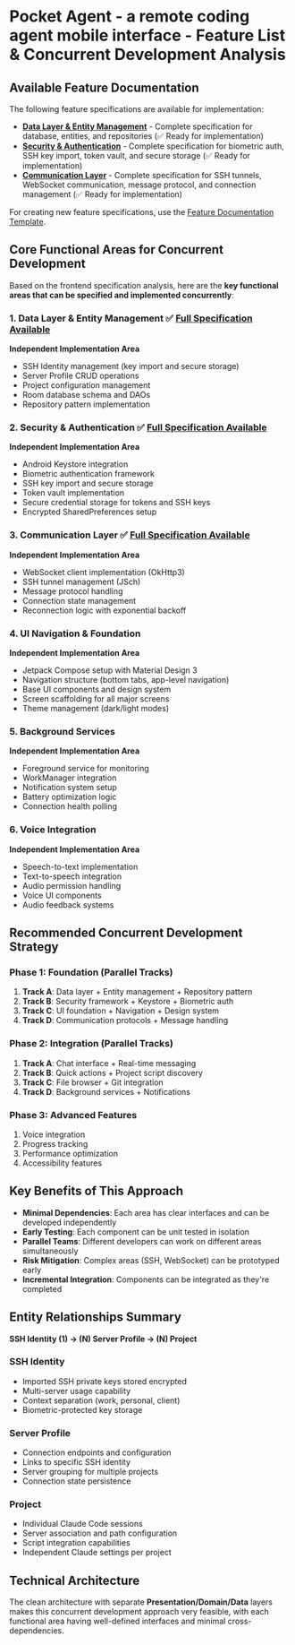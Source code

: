 # Pocket Agent - a remote coding agent mobile interface - Feature List & Concurrent Development Analysis

## Available Feature Documentation

The following feature specifications are available for implementation:

- **[Data Layer & Entity Management](./data-layer-entity-management.feat.md)** - Complete specification for database, entities, and repositories (✅ Ready for implementation)
- **[Security & Authentication](./security-authentication.feat.md)** - Complete specification for biometric auth, SSH key import, token vault, and secure storage (✅ Ready for implementation)
- **[Communication Layer](./communication-layer.feat.md)** - Complete specification for SSH tunnels, WebSocket communication, message protocol, and connection management (✅ Ready for implementation)

For creating new feature specifications, use the [Feature Documentation Template](./feature-document-structure.template.md).

## Core Functional Areas for Concurrent Development

Based on the frontend specification analysis, here are the **key functional areas that can be specified and implemented concurrently**:

### 1. **Data Layer & Entity Management** ✅ **[Full Specification Available](./data-layer-entity-management.feat.md)**
**Independent Implementation Area**
- SSH Identity management (key import and secure storage)
- Server Profile CRUD operations  
- Project configuration management
- Room database schema and DAOs
- Repository pattern implementation

### 2. **Security & Authentication** ✅ **[Full Specification Available](./security-authentication.feat.md)**
**Independent Implementation Area**
- Android Keystore integration
- Biometric authentication framework
- SSH key import and secure storage
- Token vault implementation
- Secure credential storage for tokens and SSH keys
- Encrypted SharedPreferences setup

### 3. **Communication Layer** ✅ **[Full Specification Available](./communication-layer.feat.md)**
**Independent Implementation Area** 
- WebSocket client implementation (OkHttp3)
- SSH tunnel management (JSch)
- Message protocol handling
- Connection state management
- Reconnection logic with exponential backoff

### 4. **UI Navigation & Foundation**
**Independent Implementation Area**
- Jetpack Compose setup with Material Design 3
- Navigation structure (bottom tabs, app-level navigation)
- Base UI components and design system
- Screen scaffolding for all major screens
- Theme management (dark/light modes)

### 5. **Background Services**
**Independent Implementation Area**
- Foreground service for monitoring
- WorkManager integration
- Notification system setup
- Battery optimization logic
- Connection health polling

### 6. **Voice Integration**
**Independent Implementation Area**
- Speech-to-text implementation
- Text-to-speech integration
- Audio permission handling
- Voice UI components
- Audio feedback systems

## Recommended Concurrent Development Strategy

### **Phase 1: Foundation (Parallel Tracks)**
1. **Track A**: Data layer + Entity management + Repository pattern
2. **Track B**: Security framework + Keystore + Biometric auth
3. **Track C**: UI foundation + Navigation + Design system
4. **Track D**: Communication protocols + Message handling

### **Phase 2: Integration (Parallel Tracks)**
1. **Track A**: Chat interface + Real-time messaging
2. **Track B**: Quick actions + Project script discovery
3. **Track C**: File browser + Git integration  
4. **Track D**: Background services + Notifications

### **Phase 3: Advanced Features**
1. Voice integration
2. Progress tracking
3. Performance optimization
4. Accessibility features

## Key Benefits of This Approach

- **Minimal Dependencies**: Each area has clear interfaces and can be developed independently
- **Early Testing**: Each component can be unit tested in isolation
- **Parallel Teams**: Different developers can work on different areas simultaneously
- **Risk Mitigation**: Complex areas (SSH, WebSocket) can be prototyped early
- **Incremental Integration**: Components can be integrated as they're completed

## Entity Relationships Summary

**SSH Identity (1) → (N) Server Profile → (N) Project**

### SSH Identity
- Imported SSH private keys stored encrypted
- Multi-server usage capability
- Context separation (work, personal, client)
- Biometric-protected key storage

### Server Profile  
- Connection endpoints and configuration
- Links to specific SSH identity
- Server grouping for multiple projects
- Connection state persistence

### Project
- Individual Claude Code sessions
- Server association and path configuration
- Script integration capabilities
- Independent Claude settings per project

## Technical Architecture

The clean architecture with separate **Presentation/Domain/Data** layers makes this concurrent development approach very feasible, with each functional area having well-defined interfaces and minimal cross-dependencies.